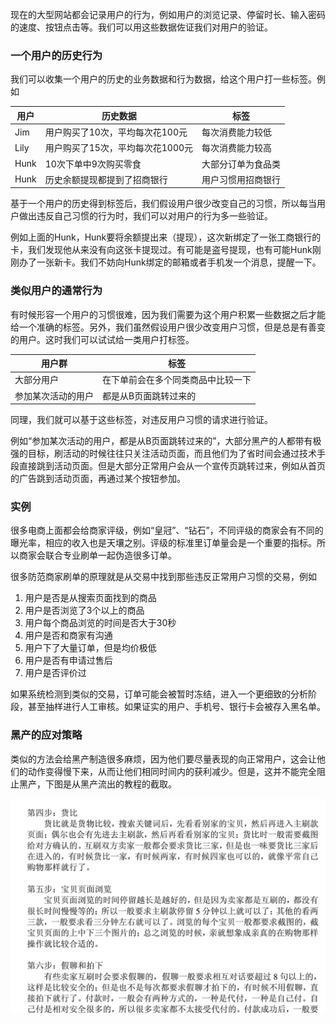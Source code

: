现在的大型网站都会记录用户的行为，例如用户的浏览记录、停留时长、输入密码的速度、按钮点击等。我们可以用这些数据佐证我们对用户的验证。

### 一个用户的历史行为

我们可以收集一个用户的历史的业务数据和行为数据，给这个用户打一些标签。例如

|用户| 历史数据 | 标签 |
| -- | -- | -- |
|Jim| 用户购买了10次，平均每次花100元 | 每次消费能力较低 |
|Lily| 用户购买了15次，平均每次花1000元 | 每次消费能力较高 |
|Hunk| 10次下单中9次购买零食 | 大部分订单为食品类 |
|Hunk| 历史余额提现都提到了招商银行 | 用户习惯用招商银行 |

基于一个用户的历史得到标签后，我们假设用户很少改变自己的习惯，所以每当用户做出违反自己习惯的行为时，我们可以对用户的行为多一些验证。

例如上面的Hunk，Hunk要将余额提出来（提现），这次新绑定了一张工商银行的卡，我们发现他从来没有向这张卡提现过。有可能是盗号提现，也有可能Hunk刚刚办了一张新卡。我们不妨向Hunk绑定的邮箱或者手机发一个消息，提醒一下。

### 类似用户的通常行为

有时候形容一个用户的习惯很难，因为我们需要为这个用户积累一些数据之后才能给一个准确的标签。另外，我们虽然假设用户很少改变用户习惯，但是总是有善变的用户。这时我们可以试试给一类用户打标签。

|用户群| 标签 |
| -- | -- |
|大部分用户| 在下单前会在多个同类商品中比较一下 |
|参加某次活动的用户| 都是从B页面跳转过来的 |

同理，我们就可以基于这些标签，对违反用户习惯的请求进行验证。

例如“参加某次活动的用户，都是从B页面跳转过来的”，大部分黑产的人都带有极强的目标，刷活动的时候往往只关注活动页面，而且他们为了省时间会通过技术手段直接跳到活动页面。但是大部分正常用户会从一个宣传页跳转过来，例如从首页的广告跳到活动页面，再通过某个按钮参加。

### 实例

很多电商上面都会给商家评级，例如“皇冠”、“钻石”，不同评级的商家会有不同的曝光率，相应的收入也是天壤之别。评级的标准里订单量会是一个重要的指标。所以商家会联合专业刷单一起伪造很多订单。

很多防范商家刷单的原理就是从交易中找到那些违反正常用户习惯的交易，例如

1. 用户是否是从搜索页面找到的商品
2. 用户是否浏览了3个以上的商品
3. 用户每个商品浏览的时间是否大于30秒
3. 用户是否和商家有沟通
4. 用户下了大量订单，但是均价极低
5. 用户是否有申请过售后
6. 用户是否评价过

如果系统检测到类似的交易，订单可能会被暂时冻结，进入一个更细致的分析阶段，甚至抽样进行人工审核。如果证实的用户、手机号、银行卡会被存入黑名单。

### 黑产的应对策略

类似的方法会给黑产制造很多麻烦，因为他们要尽量表现的向正常用户，这会让他们的动作变得慢下来，从而让他们相同时间内的获利减少。但是，这并不能完全阻止黑产，下图是从黑产流出的教程的截取。

![刷单](images/shuadan.png)
